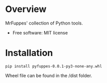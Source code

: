 
Overview
========

MrFuppes' collection of Python tools.

* Free software: MIT license

Installation
============

    pip install pyfuppes-0.0.1-py3-none-any.whl

Wheel file can be found in the /dist folder.
